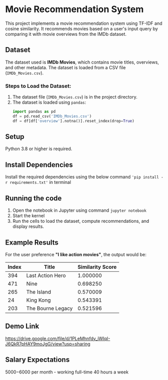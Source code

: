 # Movie Recommendation System

This project implements a movie recommendation system using TF-IDF and cosine similarity. It recommends movies based on a user's input query by comparing it with movie overviews from the IMDb dataset.

## Dataset

The dataset used is **IMDb Movies**, which contains movie titles, overviews, and other metadata. The dataset is loaded from a CSV file (`IMDb_Movies.csv`).

### Steps to Load the Dataset:
1. The dataset file (`IMDb_Movies.csv`) is in the project directory.
2. The dataset is loaded using `pandas`:
   ```python
   import pandas as pd
   df = pd.read_csv('IMDb_Movies.csv')
   df = df[df['overview'].notna()].reset_index(drop=True)
## Setup
Python 3.8 or higher is required.

## Install Dependencies
Install the required dependencies using the below command `'pip install -r requirements.txt'` in terminal

## Running the code
1. Open the notebook in Jupyter using command  `jupyter notebook`
2. Start the kernel
3. Run the cells to load the dataset, compute recommendations, and display results.

## Example Results
For the user preference **"I like action movies"**, the output would be:

| Index | Title               | Similarity Score |
|-------|---------------------|------------------|
| 394   | Last Action Hero    | 1.000000         |
| 471   | Nine                | 0.698250         |
| 265   | The Island          | 0.570009         |
| 24    | King Kong           | 0.543391         |
| 203   | The Bourne Legacy   | 0.521596         |


## Demo Link
https://drive.google.com/file/d/1PLeMhnfdy_iWIqI-J6QkR7pHAY9moJgG/view?usp=sharing

## Salary Expectations
$5000-$6000 per month - working full-time 40 hours a week

